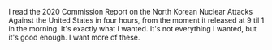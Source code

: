 I read the 2020 Commission Report on the North Korean Nuclear Attacks Against the United States in four hours, from the moment it released at 9 til 1 in the morning. It's exactly what I wanted. It's not everything I wanted, but it's good enough. I want more of these.
